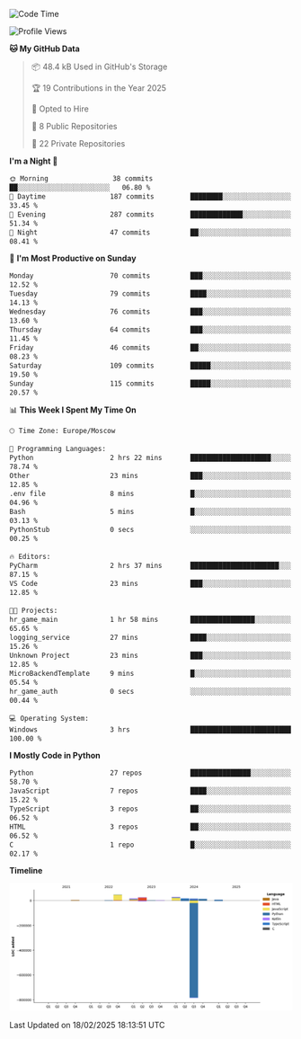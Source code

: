 <!--START_SECTION:waka-->
![Code Time](http://img.shields.io/badge/Code%20Time-605%20hrs%2011%20mins-blue)

![Profile Views](http://img.shields.io/badge/Profile%20Views-1-blue)

**🐱 My GitHub Data** 

> 📦 48.4 kB Used in GitHub's Storage 
 > 
> 🏆 19 Contributions in the Year 2025
 > 
> 💼 Opted to Hire
 > 
> 📜 8 Public Repositories 
 > 
> 🔑 22 Private Repositories 
 > 
**I'm a Night 🦉** 

```text
🌞 Morning                38 commits          ██░░░░░░░░░░░░░░░░░░░░░░░   06.80 % 
🌆 Daytime                187 commits         ████████░░░░░░░░░░░░░░░░░   33.45 % 
🌃 Evening                287 commits         █████████████░░░░░░░░░░░░   51.34 % 
🌙 Night                  47 commits          ██░░░░░░░░░░░░░░░░░░░░░░░   08.41 % 
```
📅 **I'm Most Productive on Sunday** 

```text
Monday                   70 commits          ███░░░░░░░░░░░░░░░░░░░░░░   12.52 % 
Tuesday                  79 commits          ████░░░░░░░░░░░░░░░░░░░░░   14.13 % 
Wednesday                76 commits          ███░░░░░░░░░░░░░░░░░░░░░░   13.60 % 
Thursday                 64 commits          ███░░░░░░░░░░░░░░░░░░░░░░   11.45 % 
Friday                   46 commits          ██░░░░░░░░░░░░░░░░░░░░░░░   08.23 % 
Saturday                 109 commits         █████░░░░░░░░░░░░░░░░░░░░   19.50 % 
Sunday                   115 commits         █████░░░░░░░░░░░░░░░░░░░░   20.57 % 
```


📊 **This Week I Spent My Time On** 

```text
🕑︎ Time Zone: Europe/Moscow

💬 Programming Languages: 
Python                   2 hrs 22 mins       ████████████████████░░░░░   78.74 % 
Other                    23 mins             ███░░░░░░░░░░░░░░░░░░░░░░   12.85 % 
.env file                8 mins              █░░░░░░░░░░░░░░░░░░░░░░░░   04.96 % 
Bash                     5 mins              █░░░░░░░░░░░░░░░░░░░░░░░░   03.13 % 
PythonStub               0 secs              ░░░░░░░░░░░░░░░░░░░░░░░░░   00.25 % 

🔥 Editors: 
PyCharm                  2 hrs 37 mins       ██████████████████████░░░   87.15 % 
VS Code                  23 mins             ███░░░░░░░░░░░░░░░░░░░░░░   12.85 % 

🐱‍💻 Projects: 
hr_game_main             1 hr 58 mins        ████████████████░░░░░░░░░   65.65 % 
logging_service          27 mins             ████░░░░░░░░░░░░░░░░░░░░░   15.26 % 
Unknown Project          23 mins             ███░░░░░░░░░░░░░░░░░░░░░░   12.85 % 
MicroBackendTemplate     9 mins              █░░░░░░░░░░░░░░░░░░░░░░░░   05.54 % 
hr_game_auth             0 secs              ░░░░░░░░░░░░░░░░░░░░░░░░░   00.44 % 

💻 Operating System: 
Windows                  3 hrs               █████████████████████████   100.00 % 
```

**I Mostly Code in Python** 

```text
Python                   27 repos            ███████████████░░░░░░░░░░   58.70 % 
JavaScript               7 repos             ████░░░░░░░░░░░░░░░░░░░░░   15.22 % 
TypeScript               3 repos             ██░░░░░░░░░░░░░░░░░░░░░░░   06.52 % 
HTML                     3 repos             ██░░░░░░░░░░░░░░░░░░░░░░░   06.52 % 
C                        1 repo              █░░░░░░░░░░░░░░░░░░░░░░░░   02.17 % 
```



**Timeline**

![Lines of Code chart](https://raw.githubusercontent.com/adlemx/adlemx/main/assets/bar_graph.png)


 Last Updated on 18/02/2025 18:13:51 UTC
<!--END_SECTION:waka-->
